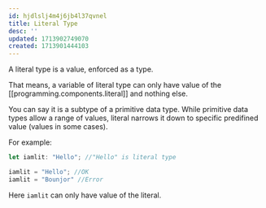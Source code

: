 ```yaml
---
id: hjdlslj4m4j6jb4l37qvnel
title: Literal Type
desc: ''
updated: 1713902749070
created: 1713901444103
---
```


A literal type is a value, enforced as a type.

That means, a variable of literal type can only have value of the [[programming.components.literal]] and nothing else.

You can say it is a subtype of a primitive data type. While primitive data types allow a range of values, literal narrows it down to specific predifined value (values in some cases).

For example:

```ts
let iamlit: "Hello"; //"Hello" is literal type

iamlit = "Hello"; //OK
iamlit = "Bounjor" //Error
```
Here `iamlit` can only have value of the literal.